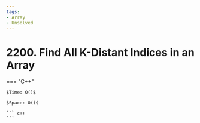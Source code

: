 ```yaml
---
tags:
- Array
- Unsolved
---
```



# 2200. Find All K-Distant Indices in an Array

=== "C++"

    $Time: O()$

    $Space: O()$

    ``` c++
    ```